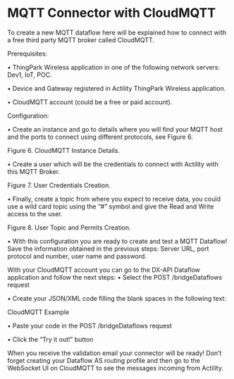 # MQTT Connector with CloudMQTT

To create a new MQTT dataflow here will be explained how to connect with a free third party MQTT broker called CloudMQTT.

Prerequisites:

  •	ThingPark Wireless application in one of the following network servers: Dev1, IoT, POC.

  •	Device and Gateway registered in Actility ThingPark Wireless application.

  •	CloudMQTT account (could be a free or paid account).

Configuration:

  •	Create an instance and go to details where you will find your MQTT host and the ports to connect using different protocols, see Figure 6.
 
Figure 6. CloudMQTT Instance Details.

  •	Create a user which will be the credentials to connect with Actility with this MQTT Broker.
 
Figure 7. User Credentials Creation.

  •	Finally, create a topic from where you expect to receive data, you could use a wild card topic using the “#” symbol and give the Read and Write access to the user.
 
Figure 8. User Topic and Permits Creation.

  •	With this configuration you are ready to create and test a MQTT Dataflow! Save the information obtained in the previous steps: Server URL, port protocol and number, user name and password.

With your CloudMQTT account you can go to the DX-API Dataflow application and follow the next steps:
  •	Select the POST /bridgeDataflows request

  •	Create your JSON/XML code filling the blank spaces in the following text:

CloudMQTT Example

  •	Paste your code in the POST /bridgeDataflows request

  •	Click the “Try it out!” button

When you receive the validation email your connector will be ready! Don’t forget creating your Dataflow AS routing profile and then go to the WebSocket UI on CloudMQTT to see the messages incoming from Actility.
